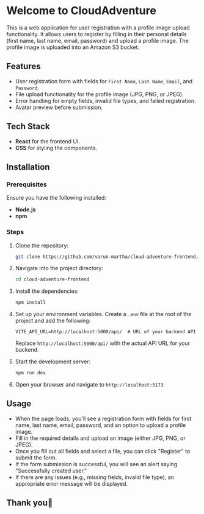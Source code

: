 # Welcome to CloudAdventure

This is a web application for user registration with a profile image upload functionality. 
It allows users to register by filling in their personal details (first name, last name, email, password) and upload a profile image. The profile image is uploaded into an Amazon S3 bucket.

## Features

- User registration form with fields for `First Name`, `Last Name`, `Email`, and `Password`.
- File upload functionality for the profile image (JPG, PNG, or JPEG).
- Error handling for empty fields, invalid file types, and failed registration.
- Avatar preview before submission.

## Tech Stack

- **React** for the frontend UI.
- **CSS** for styling the components.

## Installation

### Prerequisites

Ensure you have the following installed:

- **Node.js** 
- **npm**

### Steps

1. Clone the repository:

    ```bash
    git clone https://github.com/varun-martha/cloud-adventure-frontend.git
    ```

2. Navigate into the project directory:

    ```bash
    cd cloud-adventure-frontend
    ```

3. Install the dependencies:

    ```bash
    npm install
    ```

4. Set up your environment variables. Create a `.env` file at the root of the project and add the following:

    ```env
    VITE_API_URL=http://localhost:5000/api/  # URL of your backend API
    ```

    Replace `http://localhost:5000/api/` with the actual API URL for your backend.

5. Start the development server:

    ```bash
    npm run dev
    ```

6. Open your browser and navigate to `http://localhost:5173`.

## Usage

- When the page loads, you'll see a registration form with fields for first name, last name, email, password, and an option to upload a profile image.
- Fill in the required details and upload an image (either JPG, PNG, or JPEG).
- Once you fill out all fields and select a file, you can click "Register" to submit the form.
- If the form submission is successful, you will see an alert saying "Successfully created user."
- If there are any issues (e.g., missing fields, invalid file type), an appropriate error message will be displayed.

## Thank you🙏